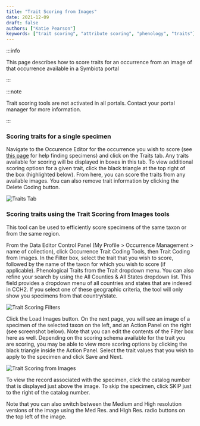 ```yaml
---
title: "Trait Scoring from Images"
date: 2021-12-09
draft: false
authors: ["Katie Pearson"]
keywords: ["trait scoring", "attribute scoring", "phenology", "traits"]
---
```


:::info

This page describes how to score traits for an occurrence from an image of that occurrence available in a Symbiota portal

:::

:::note

Trait scoring tools are not activated in all portals. Contact your portal manager for more information.

:::

### Scoring traits for a single specimen

Navigate to the Occurence Editor for the occurrence you wish to score (see [this page](/Editor_Guide/Editing_Searching_Records) for help finding specimens) and click on the Traits tab. Any traits available for scoring will be displayed in boxes in this tab. To view additional scoring optiosn for a given trait, click the black triangle at the top right of the box (highlighted below). From here, you can score the traits from any available images. You can also remove trait information by clicking the Delete Coding button.

![Traits Tab](/img/traitstab.png)

### Scoring traits using the Trait Scoring from Images tools

This tool can be used to efficiently score specimens of the same taxon or from the same region.

From the Data Editor Control Panel (My Profile > Occurrence Management > name of collection), click Occurrence Trait Coding Tools, then Trait Coding from Images.
In the Filter box, select the trait that you wish to score, followed by the name of the taxon for which you wish to score (if applicable). Phenological Traits from the Trait dropdown menu. You can also refine your search by using the All Counties & All States dropdown list. This field provides a dropdown menu of all countries and states that are indexed in CCH2. If you select one of these geographic criteria, the tool will only show you specimens from that country/state.

![Trait Scoring Filters](/img/traitscorefilter.png)

Click the Load Images button. On the next page, you will see an image of a specimen of the selected taxon on the left, and an Action Panel on the right (see screenshot below). Note that you can edit the contents of the Filter box here as well. Depending on the scoring schema available for the trait you are scoring, you may be able to view more scoring options by clicking the black triangle inside the Action Panel. Select the trait values that you wish to apply to the specimen and click Save and Next.

![Trait Scoring from Images](/img/traitscorefromimage.png)

To view the record associated with the specimen, click the catalog number that is displayed just above the image. To skip the specimen, click SKIP just to the right of the catalog number.

Note that you can also switch between the Medium and High resolution versions of the image using the Med Res. and High Res. radio buttons on the top left of the image.
